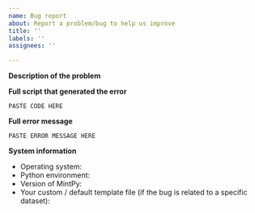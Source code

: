 ```yaml
---
name: Bug report
about: Report a problem/bug to help us improve
title: ''
labels: ''
assignees: ''

---
```


**Description of the problem**


<!-- Please be as detailed as you can when describing an issue. The more information we have, the easier it will be for us to track this down. -->


**Full script that generated the error**


```
PASTE CODE HERE
```


**Full error message**



```
PASTE ERROR MESSAGE HERE
```


**System information**

* Operating system: <!-- macOS, Linux-CentOS, Linux-RedHat, Linux-Ubuntu, Windows, etc. -->
* Python environment: <!-- conda, macports, pip, manual, etc. -->
* Version of MintPy: <!-- output of `smallbaselineApp.py -v` -->
* Your custom / default template file (if the bug is related to a specific dataset): <!-- It helps the diagnose a lot if you could post the configurations you used. You can drag-and-drop them here directly. -->
